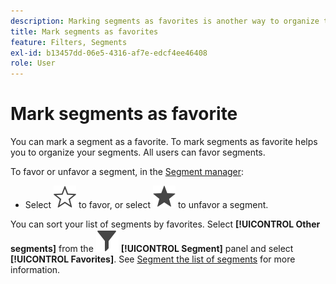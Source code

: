 ```yaml
---
description: Marking segments as favorites is another way to organize them for ease of use.
title: Mark segments as favorites
feature: Filters, Segments
exl-id: b13457dd-06e5-4316-af7e-edcf4ee46408
role: User
---
```

# Mark segments as favorite

You can mark a segment as a favorite. To mark segments as favorite helps you to organize your segments. All users can favor segments.

To favor or unfavor a segment, in the [Segment manager](/help/components/segments/seg-manage.md):

* Select ![StarOutline](/help/assets/icons/StarOutline.svg) to favor, or select ![Star](/help/assets/icons/Star.svg) to unfavor a segment.

You can sort your list of segments by favorites. Select **[!UICONTROL Other segments]** from the ![Segment](/help/assets/icons/Filter.svg) **[!UICONTROL Segment]** panel and select **[!UICONTROL Favorites]**. See [Segment the list of segments](/help/components/segments/seg-filter.md) for more information.
